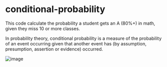 # conditional-probability
This code calculate the probability a student gets an A (80%+) in math, given they miss 10 or more classes.

In probability theory, conditional probability is a measure of the probability of an event occurring given that another event has 
(by assumption, presumption, assertion or evidence) occurred.

![image](https://user-images.githubusercontent.com/64147794/168125088-292a5095-e660-405b-a0c0-de11c939e07d.png)
